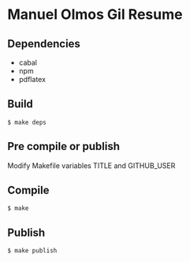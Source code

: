 # Manuel Olmos Gil Resume

## Dependencies
- cabal
- npm
- pdflatex

## Build

    $ make deps

## Pre compile or publish
Modify Makefile variables TITLE and GITHUB_USER

## Compile

    $ make

## Publish
	$ make publish